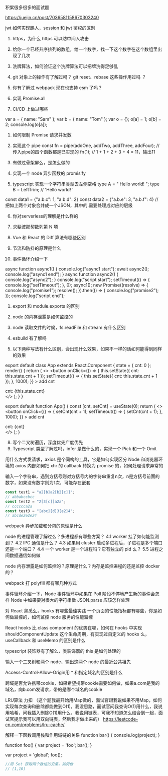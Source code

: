 <!--
 * @Author: Chendapeng
 * @Date: 2021-12-09 22:13:48
 * @LastEditors: Chendapeng
 * @LastEditTime: 2022-04-09 21:41:20
 * @Description: 面试题汇总
-->

积累很多很多的面试题


https://juejin.cn/post/7036581158670303240

jwt 如何实现踢人，session 和 jwt 鉴权的区别
1. https，为什么 https 可以防中间人攻击


1. 给你一个已经升序排列的数组，给一个数字，找一下这个数字在这个数组里出现了几次
2. 洗牌算法，如何验证这个洗牌算法可以把牌洗得足够乱


1. git 对象上的操作有了解过吗？ git reset、rebase 这些操作用过吗 ？


1. 你有了解过 webpack 现在也支持 esm 了吗？

3. 实现 Promise.all


2. CI/CD 上做过哪些



var a = { name: "Sam" };
var b = { name: "Tom" };
var o = {};
o[a] = 1;
o[b] = 2;
console.log(o[a]);



1. 如何限制 Promise 请求并发数
3. 实现这个 pipe
const fn = pipe(addOne, addTwo, addThree, addFour); // 传入pipe的四个函数都是已实现的
fn(1); // 1 + 1 + 2 + 3 + 4 = 11，输出11

5. 有做过骨架屏么，是怎么做的


7.	实现一个 node 异步函数的 promisify

1. typescript 实现一个字符串类型去左侧空格
type A = "   Hello world!   ";
type B = LeftTrim<A>; //  'Hello world!   '

const data1 = {"a.b.c": 1, "a.b.d": 2}
const data2 = {"a.b.e": 3, "a.b.f": 4}
// 把如上两个对象合并成一个JSON，其中的.需要处理成对应的层级


6. 你对serverless的理解是什么样的

1. 求斐波那契数列第 N 项

1. Vue 和 React 的 Diff 算法有哪些区别



2. 节流和防抖的原理是什么
3. 事件循环介绍一下

async function async1() {
  console.log("async1 start");
  await async2();
  console.log("async1 end");
}
async function async2() {
  console.log("async2");
}
console.log("script start");
setTimeout(() => {
  console.log("setTimeout");
}, 0);
async1();
new Promise((resolve) => {
  console.log("promise1");
  resolve();
}).then(() => {
  console.log("promise2");
});
console.log("script end");



1. export 和 module.exports 的区别
2. node 的内存泄露是如何监控的
3. node 读取文件的时候，fs.readFile 和 stream 有什么区别
4. esbuild 有了解吗

1. 以下两种写法有什么区别，会出现什么效果，如果不一样的话如何能得到同样的效果


export default class App extends React.Component {
  state = {
    cnt: 0
  };
  render() {
    return (
      <>
        <button
          onClick={() => {
            this.setState({ cnt: this.state.cnt + 1 });
            setTimeout(() => {
              this.setState({ cnt: this.state.cnt + 1 });
            }, 1000);
          }}
        >
          add cnt
        </button>
        <div>cnt: {this.state.cnt}</div>
      </>
    );
  }
}

export default function App() {
  const [cnt, setCnt] = useState(0);
  return (
    <>
      <button
        onClick={() => {
          setCnt(cnt + 1);
          setTimeout(() => {
            setCnt(cnt + 1);
          }, 1000);
        }}
      >
        add cnt
      </button>
      <div>cnt: {cnt}</div>
    </>
  );
}


8. 写个二叉树遍历，深度优先广度优先
9. Typescript 类型了解过吗，infer 是做什么的，实现一个 Pick 和一个 Omit




用什么方式发请求，axios 是个同构的工具，它是如何实现区分 Node 和浏览器环境的
axios 内部如何把 xhr 的 callback 转换为 promise 的，如何处理请求异常的




输入一个字符串，遇到方括号则对方括号内的字符串重复n次，n是方括号前面的数字，如果没有数字则为1次，可能存在嵌套
```js
const test1 = "a2[b]a2[b2[c]]";
// abbabccbcc
const test2 = "2[3[c]]a2a";
// cccccca2a
const test3 = "[abc][d]3[e2]4";
// abcde2e2e24
```

webpack 异步加载和分包的原理是什么

node 的进程管理了解过么？多进程都有哪些方案？
4.1 worker 挂了如何能监测到？
4.2 IPC 通信是什么？
4.3 如果用 cluster 启动多进程后，子进程是多个端口还是一个端口？
4.4 一个 worker 是一个进程吗？它有独立的 pid 么？
5.5 进程之间数据通信如何做

node 内存泄露是如何监控的？原理是什么？内存是监控进程的还是监控 docker 的？

webpack 打 polyfill 都有哪几种方式







事件循环介绍一下，Node 事件循环中如果在 Poll 阶段不停地产生新的事件会怎样
Node 中如果要对很大的字符串做 JSON.parse 应该怎样处理



对 React 熟悉么，hooks 有哪些最佳实践
一个页面的性能指标都有哪些，你是如何做监控的，如何监控 node 服务的性能监控

React hooks 比 class component 的优势在哪，如何在 hooks 中实现 shouldComponentUpdate 这个生命周期，有实现过自定义的 hooks 么，useCallback 和 useMemo 的区别是什么

typescript 装饰器有了解么，类装饰器的 this 是如何处理的





输入一个二叉树和两个 node，输出这两个 node 的最近公共祖先

Access-Control-Allow-Origin用 * 和指定域名的区别是什么

跨域是否允许携带cookie，如果希望携带cookie需要如何做，如果a.com是我的域名，向b.com发请求，带的是哪个域名的cookie




LRU算法 力扣 （这个题我最开始用Map做的，面试官跟我说如果不用Map，如何实现每次查询和删除都能做到O(1)，我没思路，面试官问我查询O(1)用什么，我说用哈希，问我插入删除O(1)用什么，我说用链表，可我不知道怎么结合到一起，面试官提示我可以用双向链表，然后我才做出来的）
https://leetcode-cn.com/problems/lru-cache/

解释一下函数调用栈和作用域链的关系
function bar() {
    console.log(project);
}

function foo() {
    var project = 'foo';
    bar();
}

var project = 'global';
foo();



```js
//用 Set 获取两个数组的交集，如何做
// [1,10]
```